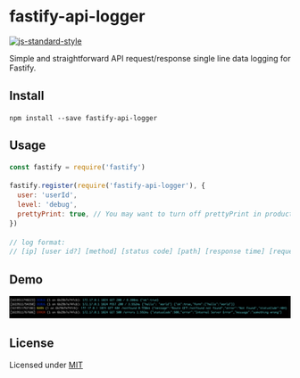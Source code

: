 # fastify-api-logger

[![js-standard-style](https://img.shields.io/badge/code%20style-standard-brightgreen.svg?style=flat)](https://standardjs.com/)

Simple and straightforward API request/response single line data logging for Fastify.

## Install

`npm install --save fastify-api-logger`

## Usage

```js
const fastify = require('fastify')

fastify.register(require('fastify-api-logger'), {
  user: 'userId',
  level: 'debug',
  prettyPrint: true, // You may want to turn off prettyPrint in production
})

// log format:
// [ip] [user id?] [method] [status code] [path] [response time] [request payload?] [reply payload]
```

## Demo

![fastify-api-logger](https://raw.githubusercontent.com/shaunlee/fastify-api-logger/master/demo.png)

## License

Licensed under [MIT](./LICENSE)

